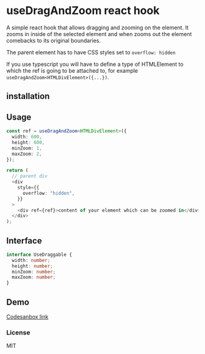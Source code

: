# useDragAndZoom react hook

A simple react hook that allows dragging and zooming on the element.
It zooms in inside of the selected element and when zooms out the element comebacks to its original boundaries.

The parent element has to have CSS styles set to `overflow: hidden`

If you use typescript you will have to define a type of HTMLElement to which the ref is going to be attached to, for example `useDragAndZoom<HTMLDivElement>({...})`.

## installation

## Usage

```ts
const ref = useDragAndZoom<HTMLDivElement>({
  width: 600,
  height: 600,
  minZoom: 1,
  maxZoom: 2,
});

return (
  // parent div
  <div
    style={{
      overflow: "hidden",
    }}
  >
    <div ref={ref}>content of your element which can be zoomed in</div>
  </div>
);
```

## Interface

```ts
interface UseDraggable {
  width: number;
  height: number;
  minZoom: number;
  maxZoom: number;
}
```

## Demo

[Codesanbox link ](https://codesandbox.io/s/infallible-mendel-lehmyb?file=/src/App.tsx)

### License

MIT
